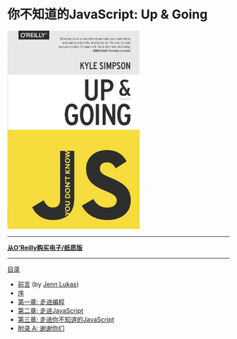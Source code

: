 # 你不知道的JavaScript:  Up & Going

<img src="cover.jpg" width="300">

-----

**[从O'Reilly购买电子/纸质版](http://shop.oreilly.com/product/0636920039303.do)**

-----

[目录](toc.zh.md)

* [前言](foreword.md) (by [Jenn Lukas](http://jennlukas.com))
* [序](../preface.md)
* [第一章: 走进编程](ch1.md)
* [第二章: 走进JavaScript](ch2.md)
* [第三章: 走进你不知道的JavaScript](ch3.md)
* [附录 A: 谢谢你们](apA.md)